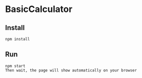 # BasicCalculator

## Install 
 `npm install`

 ## Run
 ```
 npm start
 Then wait, the page will show automatically on your browser
 ```

